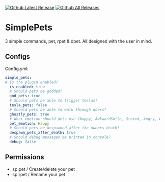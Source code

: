 [![Github Latest Release](https://img.shields.io/github/v/release/chillguy-leo/SimplePets)]() 
[![Github All Releases](https://img.shields.io/github/downloads/chillguy-leo/SimplePets/total.svg)]() 
# SimplePets
3 simple commands, pet, rpet & dpet. All designed with the user in mind.

## Configs
Config.yml:
```yaml
simple_pets:
# Is the plugin enabled?
  is_enabled: true
  # Should pets be godded?
  god_pets: true
  # Should pets be able to trigger teslas?
  tesla_pets: false
  # Should pets be able to walk through doors?
  ghostly_pets: true
  # What emotion should pets use (Happy, AwkwardSmile, Scared, Angry, Chad, Ogre, Neutral)?
  pet_emotion: Happy
  # Should pets be despawned after the owners death?
  despawn_pets_after_death: true
  # Should debug messages be printed in console?
  debug: false
```

## Permissions
- sp.pet / Create/delete your pet
- sp.rpet / Rename your pet


